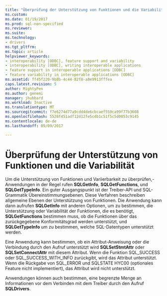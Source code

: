 ```yaml
---
title: "Überprüfung der Unterstützung von Funktionen und die Variabilität | Microsoft Docs"
ms.custom: 
ms.date: 01/19/2017
ms.prod: sql-non-specified
ms.reviewer: 
ms.suite: 
ms.technology:
- drivers
ms.tgt_pltfrm: 
ms.topic: article
helpviewer_keywords:
- interoperability [ODBC], feature support and variability
- interoperability [ODBC], writing interoperable applications
- feature support in interoperable applications [ODBC]
- feature variability in interoperable applications [ODBC]
ms.assetid: ff45f220-9b8b-4c44-82f8-a8e9913fffea
caps.latest.revision: 5
author: MightyPen
ms.author: genemi
manager: jhubbard
ms.workload: Inactive
ms.translationtype: MT
ms.sourcegitcommit: f7e6274d77a9cdd4de6cbcaef559ca99f77b3608
ms.openlocfilehash: 5528f451adf12d12fe5cdb1c51f5c5d0053c9145
ms.contentlocale: de-de
ms.lasthandoff: 09/09/2017

---
```

# <a name="checking-feature-support-and-variability"></a>Überprüfung der Unterstützung von Funktionen und die Variabilität
Um die Unterstützung von Funktionen und Variierbarkeit zu überprüfen,-Anwendungen in der Regel rufen **SQLGetInfo**, **SQLGetFunctions**, und **SQLGetTypeInfo**. Ein guter Ausgangspunkt ist der Treiber-API und SQL-Grammatik Übereinstimmungsebenen. Diese Verfahren beschreiben allgemeine Ebenen der Unterstützung von Funktionen. Die Anwendung kann dann aufrufen **SQLGetInfo** mit anderen Optionen, um zu bestimmen, die Unterstützung oder Variabilität der Funktionen, die es benötigt, **SQLGetFunctions** bestimmen muss, ob die Funktionen über das zurückgegebene Konformitätsgrad werden unterstützt, und **SQLGetTypeInfo** um zu bestimmen, welche SQL-Datentypen unterstützt werden.  
  
 Eine Anwendung kann bestimmen, ob ein Attribut-Anweisung oder die Verbindung durch den Aufruf unterstützt wird **SQLSetStmtAttr** oder **SQLSetConnectAttr** mit diesem Attribut. Wenn die Funktion SQL_SUCCESS oder SQL_SUCCESS_WITH_INFO zurückgibt, wird das Attribut unterstützt. Wenn die Rückgabe von SQL_ERROR und SQLSTATE HYC00 (optionales Feature nicht implementiert), das Attribut wird nicht unterstützt.  
  
 Anwendungen können auch bestimmen, eine begrenzte Menge an Informationen vor dem Verbinden mit dem Treiber durch den Aufruf **SQLDrivers**.

